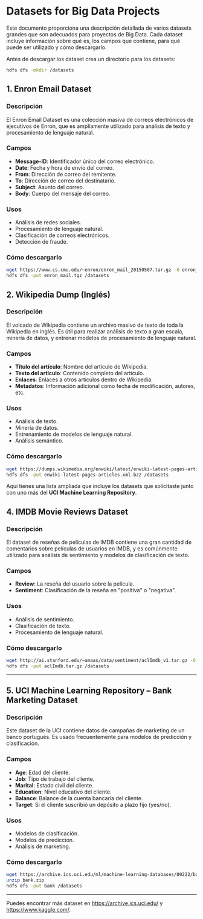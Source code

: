 
# Datasets for Big Data Projects

Este documento proporciona una descripción detallada de varios datasets grandes que son adecuados para proyectos de Big Data. Cada dataset incluye información sobre qué es, los campos que contiene, para qué puede ser utilizado y cómo descargarlo.

Antes de descargar los dataset crea un directorio para los datasets:

```bash
hdfs dfs -mkdir /datasets
```

## 1. Enron Email Dataset

### Descripción

El Enron Email Dataset es una colección masiva de correos electrónicos de ejecutivos de Enron, que es ampliamente utilizado para análisis de texto y procesamiento de lenguaje natural.

### Campos

- **Message-ID**: Identificador único del correo electrónico.
- **Date**: Fecha y hora de envío del correo.
- **From**: Dirección de correo del remitente.
- **To**: Dirección de correo del destinatario.
- **Subject**: Asunto del correo.
- **Body**: Cuerpo del mensaje del correo.

### Usos

- Análisis de redes sociales.
- Procesamiento de lenguaje natural.
- Clasificación de correos electrónicos.
- Detección de fraude.

### Cómo descargarlo

```bash
wget https://www.cs.cmu.edu/~enron/enron_mail_20150507.tar.gz -O enron_mail.tgz
hdfs dfs -put enron_mail.tgz /datasets
```

## 2. Wikipedia Dump (Inglés)

### Descripción

El volcado de Wikipedia contiene un archivo masivo de texto de toda la Wikipedia en inglés. Es útil para realizar análisis de texto a gran escala, minería de datos, y entrenar modelos de procesamiento de lenguaje natural.

### Campos

- **Título del artículo**: Nombre del artículo de Wikipedia.
- **Texto del artículo**: Contenido completo del artículo.
- **Enlaces**: Enlaces a otros artículos dentro de Wikipedia.
- **Metadatos**: Información adicional como fecha de modificación, autores, etc.

### Usos

- Análisis de texto.
- Minería de datos.
- Entrenamiento de modelos de lenguaje natural.
- Análisis semántico.

### Cómo descargarlo

```bash
wget https://dumps.wikimedia.org/enwiki/latest/enwiki-latest-pages-articles.xml.bz2 -O enwiki-latest-pages-articles.xml.bz2
hdfs dfs -put enwiki-latest-pages-articles.xml.bz2 /datasets
```

Aquí tienes una lista ampliada que incluye los datasets que solicitaste junto con uno más del **UCI Machine Learning Repository**.

## 4. IMDB Movie Reviews Dataset

### Descripción

El dataset de reseñas de películas de IMDB contiene una gran cantidad de comentarios sobre películas de usuarios en IMDB, y es comúnmente utilizado para análisis de sentimiento y modelos de clasificación de texto.

### Campos

- **Review**: La reseña del usuario sobre la película.
- **Sentiment**: Clasificación de la reseña en "positiva" o "negativa".

### Usos

- Análisis de sentimiento.
- Clasificación de texto.
- Procesamiento de lenguaje natural.

### Cómo descargarlo

```bash
wget http://ai.stanford.edu/~amaas/data/sentiment/aclImdb_v1.tar.gz -O aclImdb.tar.gz
hdfs dfs -put aclImdb.tar.gz /datasets
```

---

## 5. UCI Machine Learning Repository – Bank Marketing Dataset

### Descripción

Este dataset de la UCI contiene datos de campañas de marketing de un banco portugués. Es usado frecuentemente para modelos de predicción y clasificación.

### Campos

- **Age**: Edad del cliente.
- **Job**: Tipo de trabajo del cliente.
- **Marital**: Estado civil del cliente.
- **Education**: Nivel educativo del cliente.
- **Balance**: Balance de la cuenta bancaria del cliente.
- **Target**: Si el cliente suscribió un depósito a plazo fijo (yes/no).

### Usos

- Modelos de clasificación.
- Modelos de predicción.
- Análisis de marketing.

### Cómo descargarlo

```bash
wget https://archive.ics.uci.edu/ml/machine-learning-databases/00222/bank.zip -O bank.zip
unzip bank.zip
hdfs dfs -put bank /datasets
```

---

Puedes encontrar más dataset en <https://archive.ics.uci.edu/> y <https://www.kaggle.com/>.
